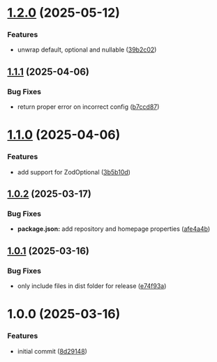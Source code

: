 # [1.2.0](https://github.com/dasprid/stilla/compare/v1.1.1...v1.2.0) (2025-05-12)


### Features

* unwrap default, optional and nullable ([39b2c02](https://github.com/dasprid/stilla/commit/39b2c02542688cca32de8c95756aeae8249addf6))

## [1.1.1](https://github.com/dasprid/stilla/compare/v1.1.0...v1.1.1) (2025-04-06)


### Bug Fixes

* return proper error on incorrect config ([b7ccd87](https://github.com/dasprid/stilla/commit/b7ccd879f4141ff2b8762bdfb0029a8bdebd5713))

# [1.1.0](https://github.com/dasprid/stilla/compare/v1.0.2...v1.1.0) (2025-04-06)


### Features

* add support for ZodOptional ([3b5b10d](https://github.com/dasprid/stilla/commit/3b5b10dca3ae0b406be9e6c4678514e0f54d06b4))

## [1.0.2](https://github.com/dasprid/stilla/compare/v1.0.1...v1.0.2) (2025-03-17)


### Bug Fixes

* **package.json:** add repository and homepage properties ([afe4a4b](https://github.com/dasprid/stilla/commit/afe4a4b4dec8d30ac5cff1d33cb9c7e61637eda3))

## [1.0.1](https://github.com/DASPRiD/stilla/compare/v1.0.0...v1.0.1) (2025-03-16)


### Bug Fixes

* only include files in dist folder for release ([e74f93a](https://github.com/DASPRiD/stilla/commit/e74f93a16415d456daa8ab1d498c68d1186cffa2))

# 1.0.0 (2025-03-16)


### Features

* initial commit ([8d29148](https://github.com/DASPRiD/stilla/commit/8d2914855478d174700413e13ac99ecc848f2199))
